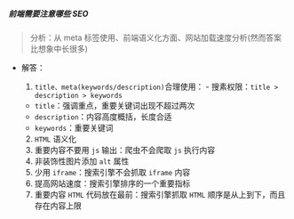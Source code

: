 ##### 前端需要注意哪些 SEO

> 分析：从 meta 标签使用、前端语义化方面、网站加载速度分析(然而答案比想象中长很多)

- 解答：

  1. `title、meta(keywords/description)`合理使用： - 搜素权限：`title > description > keywords`

  - `title`：强调重点，重要关键词出现不超过两次
  - `description`：内容高度概括，长度合适
  - `keywords`：重要关键词

  2. `HTML` 语义化
  3. 重要内容不要用 `js` 输出：爬虫不会爬取 `js` 执行内容
  4. 非装饰性图片添加 `alt` 属性
  5. 少用 `iframe`：搜索引擎不会抓取 `iframe` 内容
  6. 提高网站速度：搜索引擎排序的一个重要指标
  7. 重要内容 `HTML` 代码放在最前：搜索引擎抓取 `HTML` 顺序是从上到下，而且存在内容上限